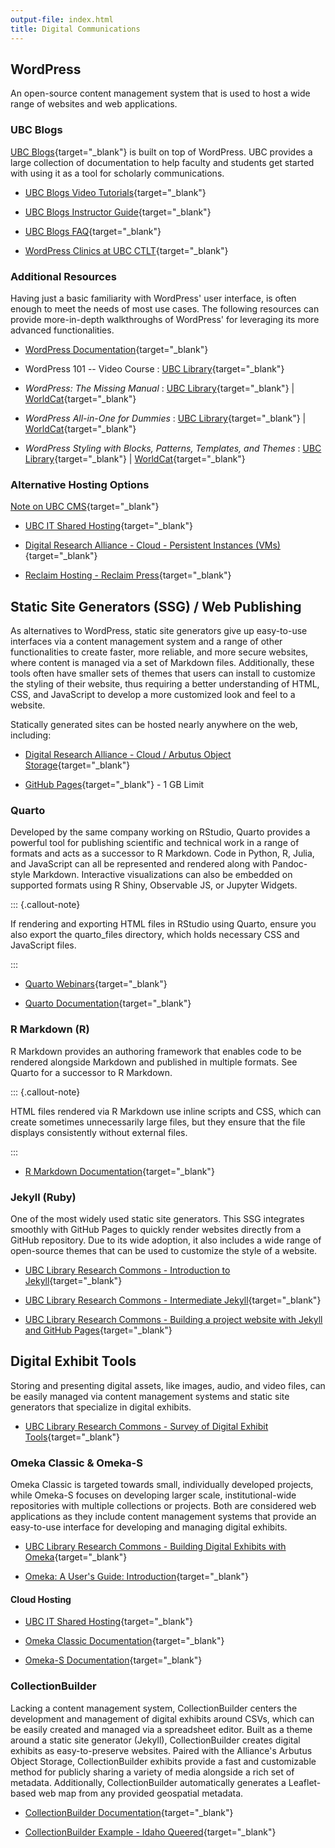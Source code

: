 ```yaml
---
output-file: index.html
title: Digital Communications
---
```


## WordPress

An open-source content management system that is used to host a wide range of
websites and web applications.

### UBC Blogs

[UBC Blogs](https://blogs.ubc.ca/){target="\_blank"} is built on top of
WordPress. UBC provides a large collection of documentation to help faculty and
students get started with using it as a tool for scholarly communications.

- [UBC Blogs Video Tutorials](https://wiki.ubc.ca/UBC_Blogs_Screencasts){target="\_blank"}

- [UBC Blogs Instructor Guide](https://lthub.ubc.ca/guides/ubc-blogs-instructor-guide/){target="\_blank"}

- [UBC Blogs FAQ](https://blogs.ubc.ca/faq/){target="\_blank"}

- [WordPress Clinics at UBC CTLT](https://events.ctlt.ubc.ca/?s=wordpress){target="\_blank"}

### Additional Resources

Having just a basic familiarity with WordPress' user interface, is often enough
to meet the needs of most use cases. The following resources can provide
more-in-depth walkthroughs of WordPress' for leveraging its more advanced
functionalities.

- [WordPress Documentation](https://wordpress.org/documentation/){target="\_blank"}

- WordPress 101 -- Video Course :
  [UBC Library](https://go.exlibris.link/7mDvM1rZ){target="\_blank"}

- _WordPress: The Missing Manual_ :
  [UBC Library](https://go.exlibris.link/qfbFTbLz){target="\_blank"} |
  [WorldCat](https://search.worldcat.org/title/1152988879){target="\_blank"}

- _WordPress All-in-One for Dummies_ :
  [UBC Library](https://go.exlibris.link/CH9cfmW0){target="\_blank"} |
  [WorldCat](https://search.worldcat.org/title/1420169498){target="\_blank"}

- _WordPress Styling with Blocks, Patterns, Templates, and Themes_ :
  [UBC Library](https://go.exlibris.link/D34NjqgH){target="\_blank"} |
  [WorldCat](https://search.worldcat.org/title/1424750704){target="\_blank"}

### Alternative Hosting Options

[Note on UBC CMS](https://cms.ubc.ca/){target="\_blank"}

- [UBC IT Shared Hosting](https://it.ubc.ca/services/web-servers-storage/shared-web-hosting){target="\_blank"}

- [Digital Research Alliance - Cloud - Persistent Instances (VMs)](https://ubc-geography.github.io/computing-resources/cloud-computing/#persistent-instances){target="\_blank"}

- [Reclaim Hosting - Reclaim Press](https://reclaim.press/){target="\_blank"}

## Static Site Generators (SSG) / Web Publishing

As alternatives to WordPress, static site generators give up easy-to-use
interfaces via a content management system and a range of other functionalities
to create faster, more reliable, and more secure websites, where content is
managed via a set of Markdown files. Additionally, these tools often have
smaller sets of themes that users can install to customize the styling of their
website, thus requiring a better understanding of HTML, CSS, and JavaScript to
develop a more customized look and feel to a website.

Statically generated sites can be hosted nearly anywhere on the web, including:

- [Digital Research Alliance - Cloud / Arbutus Object Storage](https://docs.alliancecan.ca/wiki/Arbutus_object_storage){target="\_blank"}

- [GitHub Pages](https://docs.github.com/en/pages){target="\_blank"} - 1 GB
  Limit

### Quarto

Developed by the same company working on RStudio, Quarto provides a powerful
tool for publishing scientific and technical work in a range of formats and acts
as a successor to R Markdown. Code in Python, R, Julia, and JavaScript can all
be represented and rendered along with Pandoc-style Markdown. Interactive
visualizations can also be embedded on supported formats using R Shiny,
Observable JS, or Jupyter Widgets.

::: {.callout-note}

If rendering and exporting HTML files in RStudio using Quarto, ensure you also
export the quarto_files directory, which holds necessary CSS and JavaScript
files.

:::

- [Quarto Webinars](https://mint.westdri.ca/tools/wb_quarto.html){target="\_blank"}

- [Quarto Documentation](https://quarto.org/docs/guide/){target="\_blank"}

### R Markdown (R)

R Markdown provides an authoring framework that enables code to be rendered
alongside Markdown and published in multiple formats. See Quarto for a successor
to R Markdown.

::: {.callout-note}

HTML files rendered via R Markdown use inline scripts and CSS, which can create
sometimes unnecessarily large files, but they ensure that the file displays
consistently without external files.

:::

- [R Markdown Documentation](https://rmarkdown.rstudio.com/lesson-1.html){target="\_blank"}

### Jekyll (Ruby)

One of the most widely used static site generators. This SSG integrates smoothly
with GitHub Pages to quickly render websites directly from a GitHub repository.
Due to its wide adoption, it also includes a wide range of open-source themes
that can be used to customize the style of a website.

- [UBC Library Research Commons - Introduction to Jekyll](https://ubc-library-rc.github.io/intro-jekyll){target="\_blank"}

- [UBC Library Research Commons - Intermediate Jekyll](https://ubc-library-rc.github.io/intermediate-Jekyll/){target="\_blank"}

- [UBC Library Research Commons - Building a project website with Jekyll and GitHub Pages](https://ubc-library-rc.github.io/intro-project-sites/){target="\_blank"}

## Digital Exhibit Tools

Storing and presenting digital assets, like images, audio, and video files, can
be easily managed via content management systems and static site generators that
specialize in digital exhibits.

- [UBC Library Research Commons - Survey of Digital Exhibit Tools](https://ubc-library-rc.github.io/digital-exhibits-survey/){target="\_blank"}

### Omeka Classic & Omeka-S

Omeka Classic is targeted towards small, individually developed projects, while
Omeka-S focuses on developing larger scale, institutional-wide repositories with
multiple collections or projects. Both are considered web applications as they
include content management systems that provide an easy-to-use interface for
developing and managing digital exhibits.

- [UBC Library Research Commons - Building Digital Exhibits with Omeka](https://ubc-library-rc.github.io/intro-omeka/){target="\_blank"}

- [Omeka: A User's Guide: Introduction](https://guides.library.illinois.edu/omeka/intro){target="\_blank"}

#### Cloud Hosting

- [UBC IT Shared Hosting](https://it.ubc.ca/services/web-servers-storage/shared-web-hosting){target="\_blank"}

- [Omeka Classic Documentation](https://omeka.org/classic/docs/){target="\_blank"}

- [Omeka-S Documentation](https://omeka.org/s/docs/user-manual/){target="\_blank"}

### CollectionBuilder

Lacking a content management system, CollectionBuilder centers the development
and management of digital exhibits around CSVs, which can be easily created and
managed via a spreadsheet editor. Built as a theme around a static site
generator (Jekyll), CollectionBuilder creates digital exhibits as
easy-to-preserve websites. Paired with the Alliance's Arbutus Object Storage,
CollectionBuilder exhibits provide a fast and customizable method for publicly
sharing a variety of media alongside a rich set of metadata. Additionally,
CollectionBuilder automatically generates a Leaflet-based web map from any
provided geospatial metadata.

- [CollectionBuilder Documentation](https://collectionbuilder.github.io/cb-docs/){target="\_blank"}

- [CollectionBuilder Example - Idaho Queered](https://www.lib.uidaho.edu/queered/){target="\_blank"}
